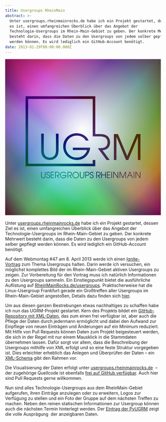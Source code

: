 ```yaml
---
title: Usergroups RheinMain
abstract: >-
  Unter usergroups.rheinmainrocks.de habe ich ein Projekt gestartet, dessen Ziel
  es ist, einen umfangreichen Überblick über das Angebot der
  Technologie-Usergroups im Rhein-Main-Gebiet zu geben. Der konkrete Mehrwert
  besteht darin, dass die Daten zu den Usergroups von jedem selber gepflegt
  werden können. Es wird lediglich ein GitHub-Account benötigt.
date: 2013-01-29T00:00:00.000Z
---
```


[![Usergroups RheinMain](../media/usergroups-rheinmain/visual.jpg)][1]

Unter [usergroups.rheinmainrocks.de][1] habe ich ein Projekt gestartet, dessen
Ziel es ist, einen umfangreichen Überblick über das Angebot der
Technologie-Usergroups im Rhein-Main-Gebiet zu geben. Der konkrete Mehrwert
besteht darin, dass die Daten zu den Usergroups von jedem selber gepflegt werden
können. Es wird lediglich ein GitHub-Account benötigt.

<!--more-->

Auf dem Webmontag #47 am 8. April 2013 werde ich einen [Ignite-Vortrag][2] zum
Thema Usergroups halten. Darin werde ich versuchen, ein möglichst komplettes
Bild der im Rhein-Main-Gebiet aktiven Usergroups zu zeigen. Zur Vorbereitung für
den Vortrag muss ich natürlich Informationen zu den Usergroups sammeln. Ein
Einstiegspunkt bietet die ausführliche Auflistung auf
[RheinMainRocks.de/usergroups][3]. Praktischerweise hat die Linux-Usergroup
Frankfurt gerade ein Großtreffen aller Usergroups im Rhein-Main-Gebiet
angestoßen, Details dazu finden sich [hier][4].

Um aus diesen ganzen Bestrebungen etwas nachhaltiges zu schaffen habe ich nun
das UGRM-Projekt gestartet. Kern des Projekts bildet ein [GitHub-Repository mit
XML-Daten][5], das zum einen frei verfügbar ist, aber auch die Pflege der Daten
durch jedermann ermöglicht und dabei den Aufwand zur Einpflege von neuen
Einträgen und Änderungen auf ein Minimum reduziert. Mit Hilfe von Pull Requests
können Daten zum Projekt beigesteuert werden, die sich in der Regel mit nur
einem Mausklick in die Stammdaten übernehmen lassen. Dafür sorgt vor allem, dass
die Beschreibung der Usergroups mithilfe von XML erfolgt und so eine feste
Struktur vorgegeben ist. Dies erleichter erheblich das Anlegen und Überprüfen
der Daten – ein [XML-Schema][6] gibt den Rahmen vor.

Die Visualisierung der Daten erfolgt unter [usergroups.rheinmainrocks.de][1]  –
der zugehörige Quellcode ist ebenfalls [frei auf GitHub verfügbar][7]. Auch hier
sind Pull Requests gerne willkommen.

Nun sind alles Technologie-Usergroups aus dem RheinMain-Gebiet aufgerufen, ihren
Einträge anzulegen oder zu erweitern, Logos zur Verfügung zu stellen und ein
Foto der Gruppe auf dem nächsten Treffen zu machen. Neben den reinen statischen
Informationen zur Usergroup können auch die nächsten Termin hinterlegt werden.
Der [Eintrag der PyUGRM][8] zeigt die volle Ausprägung  der anzeigbaren Daten.

[1]: https://usergroups.rheinmainrocks.de/
[2]: http://en.wikipedia.org/wiki/Ignite_(event)
[3]: http://RheinMainRocks.de/usergroups
[4]: http://www.lug-frankfurt.de/FrUsKon
[5]: https://github.com/rheinmainrocks/ugrm-data
[6]: https://github.com/rheinmainrocks/ugrm-data/blob/master/xsd/usergroup.xsd
[7]: https://github.com/rheinmainrocks/ugrm
[8]: https://usergroups.rheinmainrocks.de/usergroup/pyugrm
